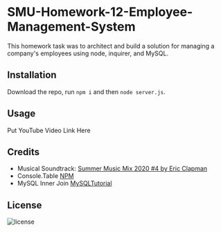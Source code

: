 # SMU-Homework-12-Employee-Management-System

This homework task was to architect and build a solution for managing a company's employees using node, inquirer, and MySQL.

## Installation

Download the repo, run `npm i` and then `node server.js`.

## Usage

Put YouTube Video Link Here

## Credits

- Musical Soundtrack: [Summer Music Mix 2020 #4 by Eric Clapman](https://www.youtube.com/watch?v=cwfEkoHPw-o)
- Console.Table [NPM](https://www.npmjs.com/package/console.table)
- MySQL Inner Join [MySQLTutorial](https://www.mysqltutorial.org/mysql-inner-join.aspx/)

## License

![license](https://img.shields.io/badge/license-MIT-brightgreen)
